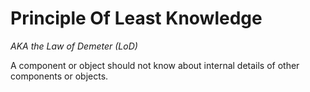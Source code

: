 # Principle Of Least Knowledge

*AKA the Law of Demeter (LoD)*

A component or object should not know about internal details of other components or objects.